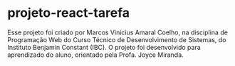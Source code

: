 # projeto-react-tarefa
Esse projeto foi criado por Marcos Vinícius Amaral Coelho, na disciplina de Programação Web do Curso Técnico de Desenvolvimento de Sistemas, do Instituto Benjamin Constant (IBC). O projeto foi desenvolvido para aprendizado do aluno, orientado pela Profa. Joyce Miranda.